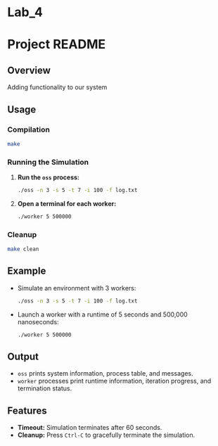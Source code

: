 # Lab_4
# Project README

## Overview
Adding functionality to our system

## Usage

### Compilation

```bash
make
```

### Running the Simulation

1. **Run the `oss` process:**

   ```bash
   ./oss -n 3 -s 5 -t 7 -i 100 -f log.txt
   ```

2. **Open a terminal for each worker:**

   ```bash
   ./worker 5 500000
   ```

### Cleanup

```bash
make clean
```

## Example

- Simulate an environment with 3 workers:

   ```bash
   ./oss -n 3 -s 5 -t 7 -i 100 -f log.txt
   ```

- Launch a worker with a runtime of 5 seconds and 500,000 nanoseconds:

   ```bash
   ./worker 5 500000
   ```

## Output

- `oss` prints system information, process table, and messages.
- `worker` processes print runtime information, iteration progress, and termination status.


## Features

- **Timeout:** Simulation terminates after 60 seconds.
- **Cleanup:** Press `Ctrl-C` to gracefully terminate the simulation.

